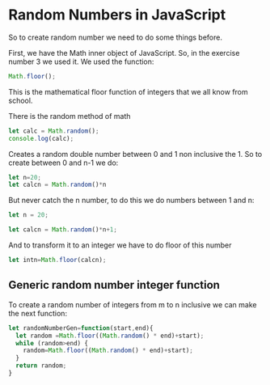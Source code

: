 # Random Numbers in JavaScript
So to create random number we need to do some things before.

First, we have the Math inner object of JavaScript. So, in the exercise number 3 we used it. We used the function:
```JavaScript
Math.floor();
```
This is the mathematical floor function of integers that we all know from school.

There is the random method of math
```JavaScript
let calc = Math.random();
console.log(calc);
```
Creates a random double number between 0 and 1 non inclusive the 1.
So to create between 0 and n-1 we do:
```JavaScript
let n=20;
let calcn = Math.random()*n
```
But never catch the n number, to do this we do numbers between 1 and n:
```JavaScript
let n = 20;

let calcn = Math.random()*n+1;

```
And to transform it to an integer we have to do floor of this number
```JavaScript
let intn=Math.floor(calcn);
```
## Generic random number integer function
To create a random number of integers from m to n inclusive we can make the next function:
```JavaScript
let randomNumberGen=function(start,end){
  let random =Math.floor((Math.random() * end)+start);
  while (random>end) {
    random=Math.floor((Math.random() * end)+start);
  }
  return random;
}
